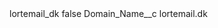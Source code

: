<?xml version="1.0" encoding="UTF-8"?>
<CustomMetadata xmlns="http://soap.sforce.com/2006/04/metadata" xmlns:xsi="http://www.w3.org/2001/XMLSchema-instance" xmlns:xsd="http://www.w3.org/2001/XMLSchema">
    <label>lortemail_dk</label>
    <protected>false</protected>
    <values>
        <field>Domain_Name__c</field>
        <value xsi:type="xsd:string">lortemail.dk</value>
    </values>
</CustomMetadata>
